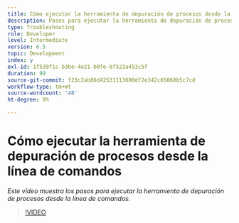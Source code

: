 ```yaml
---
title: Cómo ejecutar la herramienta de depuración de procesos desde la línea de comandos
description: Pasos para ejecutar la herramienta de depuración de procesos desde la línea de comandos para eliminar registros de la tabla Administrador de trabajos
type: Troubleshooting
role: Developer
level: Intermediate
version: 6.5
topic: Development
index: y
exl-id: 1f539f1c-b3be-4e21-b0fe-6f523a453c5f
duration: 99
source-git-commit: f23c2ab86d42531113690df2e342c65060b5c7cd
workflow-type: tm+mt
source-wordcount: '48'
ht-degree: 0%

---
```


# Cómo ejecutar la herramienta de depuración de procesos desde la línea de comandos

*Este vídeo muestra los pasos para ejecutar la herramienta de depuración de procesos desde la línea de comandos.*

>[!VIDEO](https://video.tv.adobe.com/v/335508?quality=12&learn=on)
